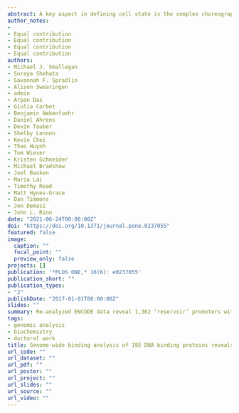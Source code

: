 ```yaml
---
abstract: A key aspect in defining cell state is the complex choreography of DNA binding events in a given cell type, which in turn establishes a cell-specific gene-expression program. Here we wanted to take a deep analysis of DNA binding events and transcriptional output of a single cell state (K562 cells). To this end we re-analyzed 195 DNA binding proteins contained in ENCODE data. We used standardized analysis pipelines, containerization, and literate programming with R Markdown for reproducibility and rigor. Our approach validated many findings from previous independent studies, underscoring the importance of ENCODE’s goals in providing these reproducible data resources. We also had several new findings including: (i) 1,362 promoters, which we refer to as ‘reservoirs,’ that are defined by having up to 111 different DNA binding-proteins localized on one promoter, yet do not have any expression of steady-state RNA (ii) Reservoirs do not overlap super-enhancer annotations and distinct have distinct properties from super-enhancers. (iii) The human specific SVA repeat element may have been co-opted for enhancer regulation and is highly transcribed in PRO-seq and RNA-seq. Collectively, this study performed by the students of a CU Boulder computational biology class (BCHM 5631 –Spring 2020) demonstrates the value of reproducible findings and how resources like ENCODE that prioritize data standards can foster new findings with existing data in a didactic environment.
author_notes:
-
- Equal contribution
- Equal contribution
- Equal contribution
- Equal contribution
authors:
- Michael J. Smallegan
- Soraya Shehata
- Savannah F. Spradlin
- Alison Swearingen
- admin
- Arpan Das
- Giulia Corbet
- Benjamin Nebenfuehr
- Daniel Ahrens
- Devin Tauber
- Shelby Lennon
- Kevin Choi
- Thao Huynh
- Tom Wieser
- Kristen Schneider
- Michael Bradshaw
- Joel Basken
- Maria Lai
- Timothy Read
- Matt Hynes-Grace
- Dan Timmons
- Jon Demasi
- John L. Rinn
date: "2021-06-24T00:00:00Z"
doi: "https://doi.org/10.1371/journal.pone.0237055"
featured: false
image:
  caption: ""
  focal_point: ""
  preview_only: false
projects: []
publication: '*PLOS ONE,* 16(6): e0237055'
publication_short: ""
publication_types:
- "2"
publishDate: "2017-01-01T00:00:00Z"
slides: ""
summary: Re-analyzed ENCODE data reveal 1,362 ‘reservoir’ promoters with up to 111 different DNA-binding proteins present but no steady-state RNA expression.
tags:
- genomic analysis
- biochemistry
- doctoral work
title: Genome-wide binding analysis of 195 DNA binding proteins reveals “reservoir” promoters and human specific SVA-repeat family regulation
url_code: ""
url_dataset: ""
url_pdf: ""
url_poster: ""
url_project: ""
url_slides: ""
url_source: ""
url_video: ""
---
```


